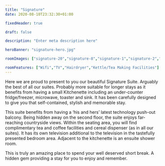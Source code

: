 ```yaml
---
title: "Signature"
date: 2020-08-10T23:32:30+01:00

fixedHeader: true

draft: false

description: "Enter meta description here"

heroBanner: "signature-hero.jpg"

roomImages: ["signature-20","signature-8","signature-1","signature-2","signature-3","signature-4","signature-5","signature-6","signature-7","signature-9","signature-10","signature-11","signature-12","signature-13","signature-14","signature-15","signature-16","signature-17","signature-18","signature-19"]

roomFeatures: ["Wifi","TV","Hairdryer","Kettle/Tea Making Facilities"]
---
```


Here we are proud to present to you our beautiful Signature Suite. Arguably the best of all our suites. Probably more suitable for longer stays as it benefits from having a small Kitchenette including an under-counter fridge/freezer, microwave, toaster and sink. It has been carefully designed to give you that self-contained, stylish and memorable stay.

This suite benefits from having a ‘his and hers’ latest technology push-out balcony. Being hidden away on the second floor, the suite enjoys far-reaching countryside views. Within the seating area, you will find complimentary tea and coffee facilities and cereal dispenser (as in all our suites). It has its own television additional to the television in the tastefully presented bedroom area. Adjacent to the kitchenette is an ensuite shower room. 

This is truly an amazing place to spend your well deserved short break. A hidden gem providing a stay for you to enjoy and remember.
